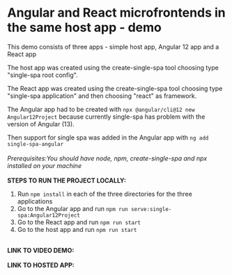 <H1>Angular and React microfrontends in the same host app - demo</H1>

This demo consists of three apps - simple host app, Angular 12 app and a React app

The host app was created using the create-single-spa tool choosing type "single-spa root config".

The React app was created using the create-single-spa tool choosing type "single-spa application"
and then choosing "react" as framework.

The Angular app had to be created with `npx @angular/cli@12 new Angular12Project` because currently
single-spa has problem with the version of Angular (13).

Then support for single spa was added in the Angular app with `ng add single-spa-angular`
<br/><br/>
<i>Prerequisites:You should have node, npm, create-single-spa and npx installed on your machine</i> 
<br/><br/>
<b>STEPS TO RUN THE PROJECT LOCALLY:</b>

1. Run `npm install` in each of the three directories for the three applications
2. Go to the Angular app and run `npm run serve:single-spa:Angular12Project`
3. Go to the React app and run `npm run start`
4. Go to the host app and run `npm run start`

<br/>
<b>LINK TO VIDEO DEMO:</b>
<br/><br/>
<b>LINK TO HOSTED APP:</b> 